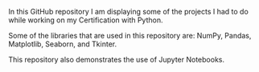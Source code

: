 In this GitHub repository I am displaying some of the projects I had to do while working on my Certification with Python.

Some of the libraries that are used in this repository are: NumPy, Pandas, Matplotlib, Seaborn, and Tkinter.

This repository also demonstrates the use of Jupyter Notebooks.
